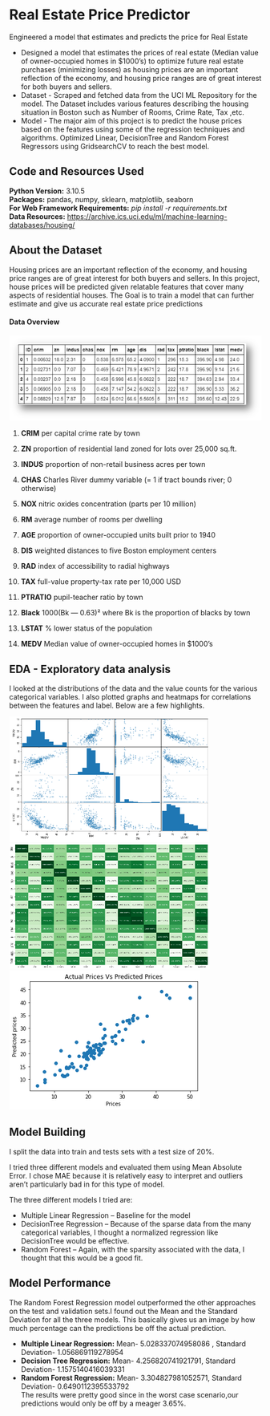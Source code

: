 # Real Estate Price Predictor
Engineered a model that estimates and predicts the price for Real Estate

* Designed a model that estimates the prices of real estate (Median value of owner-occupied homes in $1000’s) to optimize future real estate purchases (minimizing losses) as housing prices are an important reflection of the economy, and housing price ranges are of great interest for both buyers and sellers.
* Dataset - Scraped and fetched data from the UCI ML Repository for the model. The Dataset includes various features describing the housing situation in Boston such as Number of Rooms, Crime Rate, Tax ,etc.
* Model - The major aim of this project is to predict the house prices based on the features using some of the regression techniques and algorithms. Optimized Linear, DecisionTree and Random Forest Regressors using GridsearchCV to reach the best model.

## Code and Resources Used ##
**Python Version:** 3.10.5 <br />
**Packages:** pandas, numpy, sklearn, matplotlib, seaborn <br />
**For Web Framework Requirements:** _pip install -r requirements.txt_ <br />
**Data Resources:** <https://archive.ics.uci.edu/ml/machine-learning-databases/housing/>

## About the Dataset ##
Housing prices are an important reflection of the economy, and housing price ranges are of great interest for both buyers and sellers. In this project, house prices will be predicted given relatable features that cover many aspects of residential houses. The Goal is to train a model that can further estimate and give us accurate real estate price predictions
#### Data Overview ####
![](dataset%20overvieww.png "Data Overview")
1. **CRIM** per capital crime rate by town <br />

2. **ZN** proportion of residential land zoned for lots over 25,000 sq.ft. <br />

3. **INDUS** proportion of non-retail business acres per town <br />

4. **CHAS** Charles River dummy variable (= 1 if tract bounds river; 0 otherwise) <br />

5. **NOX** nitric oxides concentration (parts per 10 million) <br />

6. **RM** average number of rooms per dwelling <br />

7. **AGE** proportion of owner-occupied units built prior to 1940 <br />

8. **DIS** weighted distances to five Boston employment centers <br />

9. **RAD** index of accessibility to radial highways <br />

10. **TAX** full-value property-tax rate per 10,000 USD <br />

11. **PTRATIO** pupil-teacher ratio by town <br />

12. **Black** 1000(Bk — 0.63)² where Bk is the proportion of blacks by town <br />

13. **LSTAT** % lower status of the population <br />

14. **MEDV** Median value of owner-occupied homes in $1000’s

## EDA - Exploratory data analysis ## 
I looked at the distributions of the data and the value counts for the various categorical variables. I also plotted graphs and heatmaps for correlations between the features and label. Below are a few highlights.

<img src="attribute_scattermatrix.png" width="400" height="250">
<img src="correlation_heatmap.png" width="400" height="250">
<img src="actualvspredicted.png" >

## Model Building ##
I split the data into train and tests sets with a test size of 20%.

I tried three different models and evaluated them using Mean Absolute Error. I chose MAE because it is relatively easy to interpret and outliers aren’t particularly bad in for this type of model.

The three different models I tried are:

* Multiple Linear Regression – Baseline for the model
* DecisionTree Regression – Because of the sparse data from the many categorical variables, I thought a normalized regression like DecisionTree would be effective.
* Random Forest – Again, with the sparsity associated with the data, I thought that this would be a good fit.

## Model Performance ##
The Random Forest Regression model outperformed the other approaches on the test and validation sets.I found out the Mean and the Standard Deviation for all the three models. This basically gives us an image by how much percentage can the predictions be off the actual prediction.
* **Multiple Linear Regression:**   Mean- 5.028337074958086 , Standard Deviation- 1.056869119278954
* **Decision Tree Regression:** Mean- 4.256820741921791,
   Standard Deviation- 1.1575140416039331
* **Random Forest Regression:** Mean- 3.304827981052571, 
   Standard Deviation- 0.6490112395533792 <br />
The results were pretty good since in the worst case scenario,our predictions would only be off by a meager 3.65%.


